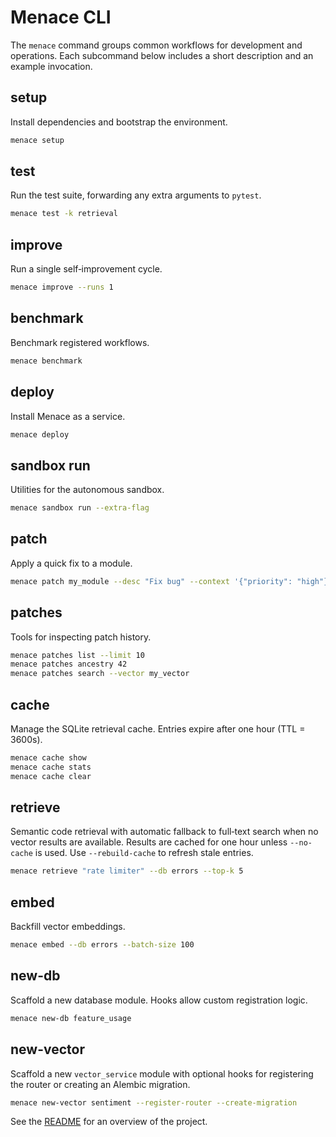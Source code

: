 # Menace CLI

The `menace` command groups common workflows for development and operations.  Each
subcommand below includes a short description and an example invocation.

## setup
Install dependencies and bootstrap the environment.
```bash
menace setup
```

## test
Run the test suite, forwarding any extra arguments to `pytest`.
```bash
menace test -k retrieval
```

## improve
Run a single self‑improvement cycle.
```bash
menace improve --runs 1
```

## benchmark
Benchmark registered workflows.
```bash
menace benchmark
```

## deploy
Install Menace as a service.
```bash
menace deploy
```

## sandbox run
Utilities for the autonomous sandbox.
```bash
menace sandbox run --extra-flag
```

## patch
Apply a quick fix to a module.
```bash
menace patch my_module --desc "Fix bug" --context '{"priority": "high"}'
```

## patches
Tools for inspecting patch history.
```bash
menace patches list --limit 10
menace patches ancestry 42
menace patches search --vector my_vector
```

## cache
Manage the SQLite retrieval cache. Entries expire after one hour (TTL = 3600s).
```bash
menace cache show
menace cache stats
menace cache clear
```

## retrieve
Semantic code retrieval with automatic fallback to full‑text search when no
vector results are available. Results are cached for one hour unless `--no-cache`
is used. Use `--rebuild-cache` to refresh stale entries.
```bash
menace retrieve "rate limiter" --db errors --top-k 5
```

## embed
Backfill vector embeddings.
```bash
menace embed --db errors --batch-size 100
```

## new-db
Scaffold a new database module. Hooks allow custom registration logic.
```bash
menace new-db feature_usage
```

## new-vector
Scaffold a new `vector_service` module with optional hooks for registering the
router or creating an Alembic migration.
```bash
menace new-vector sentiment --register-router --create-migration
```

See the [README](../README.md) for an overview of the project.
